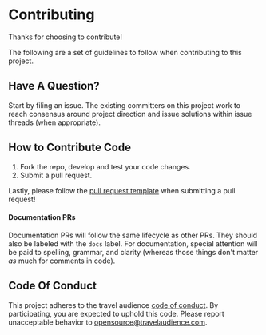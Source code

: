 # Contributing

Thanks for choosing to contribute!

The following are a set of guidelines to follow when contributing to this project.

## Have A Question?

Start by filing an issue. The existing committers on this project work to reach
consensus around project direction and issue solutions within issue threads
(when appropriate).

## How to Contribute Code

1. Fork the repo, develop and test your code changes.
1. Submit a pull request.

Lastly, please follow the [pull request template](.github/PULL_REQUEST_TEMPLATE.md) when
submitting a pull request!

#### Documentation PRs

Documentation PRs will follow the same lifecycle as other PRs. They should also be labeled with the
`docs` label. For documentation, special attention will be paid to spelling, grammar, and clarity
(whereas those things don't matter *as* much for comments in code).

<!-- ## Security Issues

Security issues shouldn't be reported on this issue tracker. Instead, please email a report to
[___@travelaudience.com](mailto:___@travelaudience.com). This will give
us a chance to try to fix the issue before it is exploited in the wild.
 -->

## Code Of Conduct

This project adheres to the travel audience [code of conduct](.github/CODE_OF_CONDUCT.md). By participating,
you are expected to uphold this code. Please report unacceptable behavior to
[opensource@travelaudience.com](mailto:opensource@travelaudience.com).
